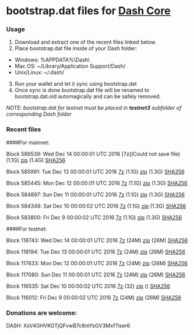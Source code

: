 # bootstrap.dat files for [Dash Core](https://www.dash.org)

### Usage

1. Download and extract one of the recent files linked below.
2. Place bootstrap.dat file inside of your Dash folder:
 - Windows: %APPDATA%\Dash\
 - Mac OS: ~/Library/Application Support/Dash/
 - Unix/Linux: ~/.dash/
3. Run your wallet and let it sync using bootstrap.dat
4. Once sync is done bootstrap.dat file will be renamed to bootstrap.dat.old automagically and can be safely removed.

_NOTE: bootstrap.dat for testnet must be placed in **testnet3** subfolder of corresponding Dash folder_

### Recent files

####For mainnet:

Block 586539: Wed Dec 14 00:00:01 UTC 2016 [7z](Could not save file) (1.1G) [zip](https://transfer.sh/YQHls/bootstrap.dat.20161214.zip) (1.4G) [SHA256](https://transfer.sh/DA8d3/sha256.txt)

Block 585991: Tue Dec 13 00:00:01 UTC 2016 [7z](https://transfer.sh/R23d8/bootstrap.dat.20161213.7z) (1.1G) [zip](https://transfer.sh/fE30S/bootstrap.dat.20161213.zip) (1.3G) [SHA256](https://transfer.sh/m2PoC/sha256.txt)

Block 585445: Mon Dec 12 00:00:01 UTC 2016 [7z](https://transfer.sh/9joz6/bootstrap.dat.20161212.7z) (1.1G) [zip](https://transfer.sh/11AXuB/bootstrap.dat.20161212.zip) (1.3G) [SHA256](https://transfer.sh/13H8AU/sha256.txt)

Block 584897: Sun Dec 11 00:00:01 UTC 2016 [7z](https://transfer.sh/a2FaY/bootstrap.dat.20161211.7z) (1.1G) [zip](https://transfer.sh/Eu19I/bootstrap.dat.20161211.zip) (1.3G) [SHA256](https://transfer.sh/lDylS/sha256.txt)

Block 584348: Sat Dec 10 00:00:02 UTC 2016 [7z](https://transfer.sh/of8mW/bootstrap.dat.20161210.7z) (1.1G) [zip](https://transfer.sh/4kgIs/bootstrap.dat.20161210.zip) (1.3G) [SHA256](https://transfer.sh/qYMX9/sha256.txt)

Block 583800: Fri Dec  9 00:00:02 UTC 2016 [7z](https://transfer.sh/z6Cn2/bootstrap.dat.20161209.7z) (1.1G) [zip](https://transfer.sh/KNQPA/bootstrap.dat.20161209.zip) (1.3G) [SHA256](https://transfer.sh/hQzGd/sha256.txt)

####For testnet:

Block 118743: Wed Dec 14 00:00:01 UTC 2016 [7z](https://transfer.sh/134KOr/bootstrap.dat.20161214.7z) (24M) [zip](https://transfer.sh/REkrv/bootstrap.dat.20161214.zip) (26M) [SHA256](https://transfer.sh/bdqma/sha256.txt)

Block 118194: Tue Dec 13 00:00:01 UTC 2016 [7z](https://transfer.sh/mpTrQ/bootstrap.dat.20161213.7z) (24M) [zip](https://transfer.sh/RB5Ri/bootstrap.dat.20161213.zip) (26M) [SHA256](https://transfer.sh/aCZtD/sha256.txt)

Block 117633: Mon Dec 12 00:00:01 UTC 2016 [7z](https://transfer.sh/a4TrC/bootstrap.dat.20161212.7z) (24M) [zip](https://transfer.sh/11s0Yk/bootstrap.dat.20161212.zip) (26M) [SHA256](https://transfer.sh/aXxeu/sha256.txt)

Block 117080: Sun Dec 11 00:00:01 UTC 2016 [7z](https://transfer.sh/6eBe0/bootstrap.dat.20161211.7z) (24M) [zip](https://transfer.sh/rYVF1/bootstrap.dat.20161211.zip) (26M) [SHA256](https://transfer.sh/BF80i/sha256.txt)

Block 116535: Sat Dec 10 00:00:02 UTC 2016 [7z](https://transfer.sh/yVwUc/bootstrap.dat.20161210.7z) (32) [zip]() () [SHA256](https://transfer.sh/M6nR8/sha256.txt)

Block 116012: Fri Dec  9 00:00:02 UTC 2016 [7z](https://transfer.sh/rku19/bootstrap.dat.20161209.7z) (24M) [zip](https://transfer.sh/Lakfc/bootstrap.dat.20161209.zip) (26M) [SHA256](https://transfer.sh/5G5Br/sha256.txt)

### Donations are welcome:

DASH: XsV4GHVKGTjQFvwB7c6mYsGV3Mxf7iser6
